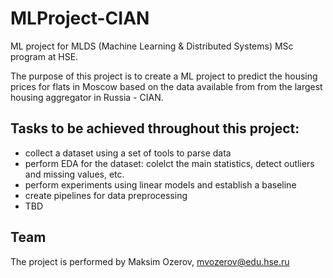 # MLProject-CIAN
ML project for MLDS (Machine Learning &amp; Distributed Systems) MSc program at HSE.

The purpose of this project is to create a ML project to predict the housing prices for flats in Moscow based on the data available from from the largest housing aggregator in Russia - CIAN.

## Tasks to be achieved throughout this project:
* collect a dataset using a set of tools to parse data
* perform EDA for the dataset: colelct the main statistics, detect outliers and missing values, etc.
* perform experiments using linear models and establish a baseline
* create pipelines for data preprocessing
* TBD

## Team
The project is performed by Maksim Ozerov, mvozerov@edu.hse.ru
